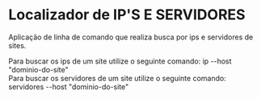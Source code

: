 # Localizador de IP'S E SERVIDORES
Aplicação de linha de comando que realiza busca por ips e servidores de sites.

Para buscar os ips de um site utilize o seguinte comando: ip --host "dominio-do-site" </br>
Para buscar os servidores de um site utilize o seguinte comando: servidores --host "dominio-do-site"

